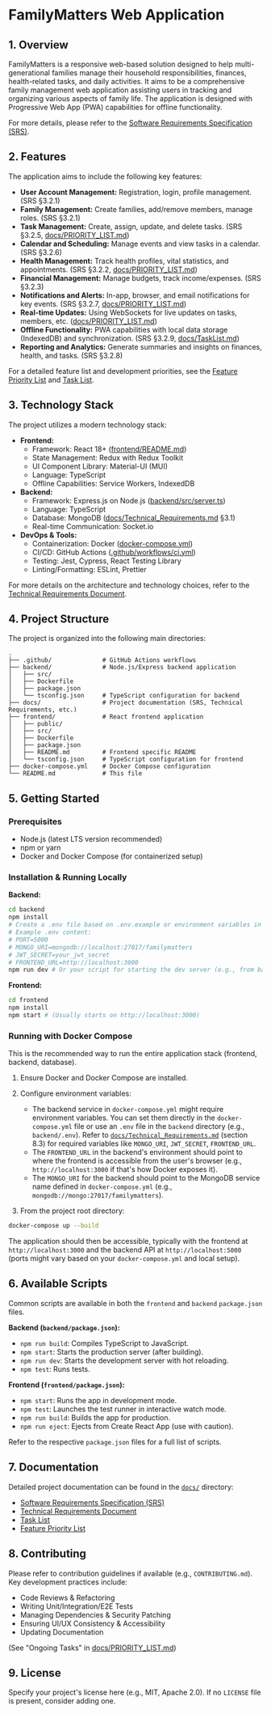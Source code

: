 # FamilyMatters Web Application

## 1. Overview

FamilyMatters is a responsive web-based solution designed to help multi-generational families manage their household responsibilities, finances, health-related tasks, and daily activities. It aims to be a comprehensive family management web application assisting users in tracking and organizing various aspects of family life. The application is designed with Progressive Web App (PWA) capabilities for offline functionality.

For more details, please refer to the [Software Requirements Specification (SRS)](docs/SRS.md).

## 2. Features

The application aims to include the following key features:

- **User Account Management:** Registration, login, profile management. (SRS §3.2.1)
- **Family Management:** Create families, add/remove members, manage roles. (SRS §3.2.1)
- **Task Management:** Create, assign, update, and delete tasks. (SRS §3.2.5, [docs/PRIORITY_LIST.md](docs/PRIORITY_LIST.md))
- **Calendar and Scheduling:** Manage events and view tasks in a calendar. (SRS §3.2.6)
- **Health Management:** Track health profiles, vital statistics, and appointments. (SRS §3.2.2, [docs/PRIORITY_LIST.md](docs/PRIORITY_LIST.md))
- **Financial Management:** Manage budgets, track income/expenses. (SRS §3.2.3)
- **Notifications and Alerts:** In-app, browser, and email notifications for key events. (SRS §3.2.7, [docs/PRIORITY_LIST.md](docs/PRIORITY_LIST.md))
- **Real-time Updates:** Using WebSockets for live updates on tasks, members, etc. ([docs/PRIORITY_LIST.md](docs/PRIORITY_LIST.md))
- **Offline Functionality:** PWA capabilities with local data storage (IndexedDB) and synchronization. (SRS §3.2.9, [docs/TaskList.md](docs/TaskList.md))
- **Reporting and Analytics:** Generate summaries and insights on finances, health, and tasks. (SRS §3.2.8)

For a detailed feature list and development priorities, see the [Feature Priority List](docs/PRIORITY_LIST.md) and [Task List](docs/TaskList.md).

## 3. Technology Stack

The project utilizes a modern technology stack:

- **Frontend:**
  - Framework: React 18+ ([frontend/README.md](frontend/README.md))
  - State Management: Redux with Redux Toolkit
  - UI Component Library: Material-UI (MUI)
  - Language: TypeScript
  - Offline Capabilities: Service Workers, IndexedDB
- **Backend:**
  - Framework: Express.js on Node.js ([backend/src/server.ts](backend/src/server.ts))
  - Language: TypeScript
  - Database: MongoDB ([docs/Technical_Requirements.md](docs/Technical_Requirements.md) §3.1)
  - Real-time Communication: Socket.io
- **DevOps & Tools:**
  - Containerization: Docker ([docker-compose.yml](docker-compose.yml))
  - CI/CD: GitHub Actions ([.github/workflows/ci.yml](.github/workflows/ci.yml))
  - Testing: Jest, Cypress, React Testing Library
  - Linting/Formatting: ESLint, Prettier

For more details on the architecture and technology choices, refer to the [Technical Requirements Document](docs/Technical_Requirements.md).

## 4. Project Structure

The project is organized into the following main directories:

```
.
├── .github/              # GitHub Actions workflows
├── backend/              # Node.js/Express backend application
│   ├── src/
│   ├── Dockerfile
│   ├── package.json
│   └── tsconfig.json     # TypeScript configuration for backend
├── docs/                 # Project documentation (SRS, Technical Requirements, etc.)
├── frontend/             # React frontend application
│   ├── public/
│   ├── src/
│   ├── Dockerfile
│   ├── package.json
│   ├── README.md         # Frontend specific README
│   └── tsconfig.json     # TypeScript configuration for frontend
├── docker-compose.yml    # Docker Compose configuration
└── README.md             # This file
```

## 5. Getting Started

### Prerequisites

- Node.js (latest LTS version recommended)
- npm or yarn
- Docker and Docker Compose (for containerized setup)

### Installation & Running Locally

**Backend:**

```bash
cd backend
npm install
# Create a .env file based on .env.example or environment variables in docs
# Example .env content:
# PORT=5000
# MONGO_URI=mongodb://localhost:27017/familymatters
# JWT_SECRET=your_jwt_secret
# FRONTEND_URL=http://localhost:3000
npm run dev # Or your script for starting the dev server (e.g., from backend/package.json)
```

**Frontend:**

```bash
cd frontend
npm install
npm start # (Usually starts on http://localhost:3000)
```

### Running with Docker Compose

This is the recommended way to run the entire application stack (frontend, backend, database).

1.  Ensure Docker and Docker Compose are installed.
2.  Configure environment variables:

    - The backend service in `docker-compose.yml` might require environment variables. You can set them directly in the `docker-compose.yml` file or use an `.env` file in the `backend` directory (e.g., `backend/.env`). Refer to [`docs/Technical_Requirements.md`](docs/Technical_Requirements.md) (section 8.3) for required variables like `MONGO_URI`, `JWT_SECRET`, `FRONTEND_URL`.
    - The `FRONTEND_URL` in the backend's environment should point to where the frontend is accessible from the user's browser (e.g., `http://localhost:3000` if that's how Docker exposes it).
    - The `MONGO_URI` for the backend should point to the MongoDB service name defined in `docker-compose.yml` (e.g., `mongodb://mongo:27017/familymatters`).

3.  From the project root directory:

```bash
docker-compose up --build
```

The application should then be accessible, typically with the frontend at `http://localhost:3000` and the backend API at `http://localhost:5000` (ports might vary based on your `docker-compose.yml` and local setup).

## 6. Available Scripts

Common scripts are available in both the `frontend` and `backend` `package.json` files.

**Backend (`backend/package.json`):**

- `npm run build`: Compiles TypeScript to JavaScript.
- `npm start`: Starts the production server (after building).
- `npm run dev`: Starts the development server with hot reloading.
- `npm test`: Runs tests.

**Frontend (`frontend/package.json`):**

- `npm start`: Runs the app in development mode.
- `npm test`: Launches the test runner in interactive watch mode.
- `npm run build`: Builds the app for production.
- `npm run eject`: Ejects from Create React App (use with caution).

Refer to the respective `package.json` files for a full list of scripts.

## 7. Documentation

Detailed project documentation can be found in the [`docs/`](docs/) directory:

- [Software Requirements Specification (SRS)](docs/SRS.md)
- [Technical Requirements Document](docs/Technical_Requirements.md)
- [Task List](docs/TaskList.md)
- [Feature Priority List](docs/PRIORITY_LIST.md)

## 8. Contributing

Please refer to contribution guidelines if available (e.g., `CONTRIBUTING.md`). Key development practices include:

- Code Reviews & Refactoring
- Writing Unit/Integration/E2E Tests
- Managing Dependencies & Security Patching
- Ensuring UI/UX Consistency & Accessibility
- Updating Documentation

(See "Ongoing Tasks" in [docs/PRIORITY_LIST.md](docs/PRIORITY_LIST.md))

## 9. License

Specify your project's license here (e.g., MIT, Apache 2.0). If no `LICENSE` file is present, consider adding one.
